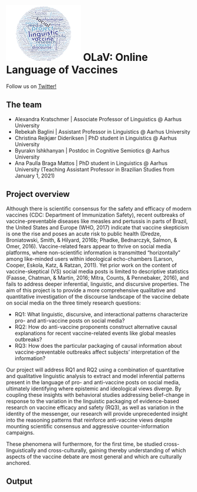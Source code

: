 ![](OLaV_word_cloud_ex_small.png) OLaV: Online Language of Vaccines
============

Follow us on [Twitter!](https://twitter.com/OLaV_AU) 

The team
---------------------

+ Alexandra Kratschmer | Associate Professor of Linguistics @ Aarhus University 
+ Rebekah Baglini | Assistant Professor in Linguistics @ Aarhus University 
+ Christina Rejkjær Dideriksen | PhD student in Linguistics @ Aarhus University 
+ Byurakn Ishkhanyan | Postdoc in Cognitive Semiotics @ Aarhus University 
+ Ana Paulla Braga Mattos | PhD student in Linguistics @ Aarhus University 
(Teaching Assistant Professor in Brazilian Studies from January 1, 2021) 



Project overview 
---------------
Although there is scientific consensus for the safety and efficacy of modern vaccines (CDC: Department of Immunization Safety), recent outbreaks of vaccine-preventable diseases like measles and pertussis in parts of Brazil, the United States and Europe (WHO, 2017) indicate that vaccine skepticism is one the rise and poses an acute risk to public health (Dredze, Broniatowski, Smith, & Hilyard, 2016b; Phadke, Bednarczyk, Salmon, & Omer, 2016). Vaccine-related fears appear to thrive on social media platforms, where non-scientific information is transmitted “horizontally” among like-minded users within ideological echo-chambers (Larson, Cooper, Eskola, Katz, & Ratzan, 2011). Yet prior work on the content of vaccine-skeptical (VS) social media posts is limited to descriptive statistics (Faasse, Chatman, & Martin, 2016; Mitra, Counts, & Pennebaker, 2016), and fails to address deeper inferential, linguistic, and discursive properties. The aim of this project is to provide a more comprehensive qualitative and quantitative investigation of the discourse landscape of the vaccine debate on social media on the three timely research questions: 

+ RQ1: What linguistic, discursive, and interactional patterns characterize pro- and anti-vaccine posts on social media?
+ RQ2: How do anti-vaccine proponents construct alternative causal explanations for recent vaccine-related events like global measles outbreaks?  
+ RQ3: How does the particular packaging of causal information about vaccine-preventable outbreaks affect subjects’ interpretation of the information? 

Our project will address RQ1 and RQ2 using a combination of quantitative and qualitative linguistic analysis to extract and model inferential patterns present in the language of pro- and anti-vaccine posts on social media, ultimately identifying where epistemic and ideological views diverge. By coupling these insights with behavioral studies addressing belief-change in response to the variation in the linguistic packaging of evidence-based research on vaccine efficacy and safety (RQ3), as well as variation in the identity of the messenger, our research will provide unprecedented insight into the reasoning patterns that reinforce anti-vaccine views despite mounting scientific consensus and aggressive counter-information campaigns.  

These phenomena will furthermore, for the first time, be studied cross-linguistically and cross-culturally, gaining thereby understanding of which aspects of the vaccine debate are most general and which are culturally anchored.


Output
--------------
